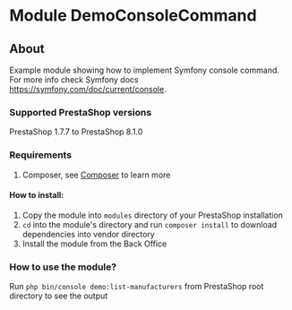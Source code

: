 # Module DemoConsoleCommand

## About

Example module showing how to implement Symfony console command. For more info check Symfony docs https://symfony.com/doc/current/console.

### Supported PrestaShop versions

PrestaShop 1.7.7 to PrestaShop 8.1.0

### Requirements

1. Composer, see [Composer](https://getcomposer.org/) to learn more

#### How to install:
1. Copy the module into `modules` directory of your PrestaShop installation
2. `cd` into the module's directory and run `composer install` to download dependencies into vendor directory
3. Install the module from the Back Office

### How to use the module?

Run `php bin/console demo:list-manufacturers` from PrestaShop root directory to see the output
